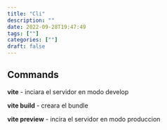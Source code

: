 ```yaml
---
title: "Cli"
description: "" 
date: 2022-09-28T19:47:49
tags: [""]
categories: [""]
draft: false
---
```


## Commands

**vite** - inciara el servidor en modo develop

**vite build** - creara el bundle

**vite preview** - incira el servidor en modo produccion
